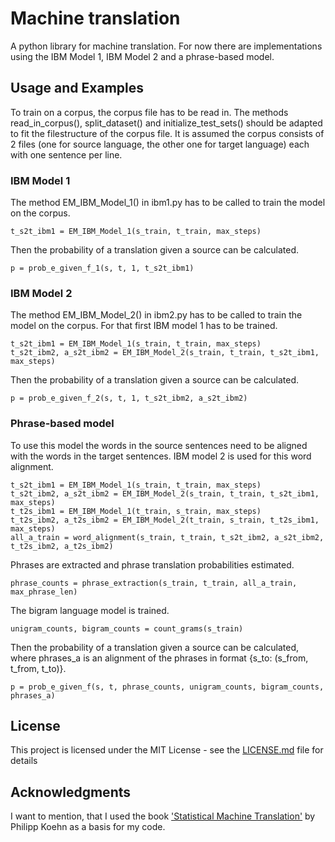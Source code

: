 # Machine translation

A python library for machine translation. For now there are implementations using the IBM Model 1, IBM Model 2 and a phrase-based model.

## Usage and Examples

To train on a corpus, the corpus file has to be read in. The methods read_in_corpus(), split_dataset() and initialize_test_sets() should be adapted to fit the filestructure of the corpus file. It is assumed the corpus consists of 2 files (one for source language, the other one for target language) each with one sentence per line.

### IBM Model 1

The method EM_IBM_Model_1() in ibm1.py has to be called to train the model on the corpus. 
```
t_s2t_ibm1 = EM_IBM_Model_1(s_train, t_train, max_steps)
```
Then the probability of a translation given a source can be calculated.
```
p = prob_e_given_f_1(s, t, 1, t_s2t_ibm1)
```

### IBM Model 2

The method EM_IBM_Model_2() in ibm2.py has to be called to train the model on the corpus. For that first IBM model 1 has to be trained. 
```
t_s2t_ibm1 = EM_IBM_Model_1(s_train, t_train, max_steps)
t_s2t_ibm2, a_s2t_ibm2 = EM_IBM_Model_2(s_train, t_train, t_s2t_ibm1, max_steps)
```
Then the probability of a translation given a source can be calculated.
```
p = prob_e_given_f_2(s, t, 1, t_s2t_ibm2, a_s2t_ibm2)
```

### Phrase-based model

To use this model the words in the source sentences need to be aligned with the words in the target sentences. IBM model 2 is used for this word alignment.
 ```
t_s2t_ibm1 = EM_IBM_Model_1(s_train, t_train, max_steps)
t_s2t_ibm2, a_s2t_ibm2 = EM_IBM_Model_2(s_train, t_train, t_s2t_ibm1, max_steps)
t_t2s_ibm1 = EM_IBM_Model_1(t_train, s_train, max_steps)
t_t2s_ibm2, a_t2s_ibm2 = EM_IBM_Model_2(t_train, s_train, t_t2s_ibm1, max_steps)
all_a_train = word_alignment(s_train, t_train, t_s2t_ibm2, a_s2t_ibm2, t_t2s_ibm2, a_t2s_ibm2)
```
Phrases are extracted and phrase translation probabilities estimated.
```
phrase_counts = phrase_extraction(s_train, t_train, all_a_train, max_phrase_len)
```
The bigram language model is trained.
```
unigram_counts, bigram_counts = count_grams(s_train)
```
Then the probability of a translation given a source can be calculated, where phrases_a is an alignment of the phrases in format {s_to: (s_from, t_from, t_to)}.
```
p = prob_e_given_f(s, t, phrase_counts, unigram_counts, bigram_counts, phrases_a)
```

## License

This project is licensed under the MIT License - see the [LICENSE.md](LICENSE.md) file for details

## Acknowledgments

I want to mention, that I used the book ['Statistical Machine Translation'](https://www.cambridge.org/core/books/statistical-machine-translation/94EADF9F680558E13BE759997553CDE5) by Philipp Koehn as a basis for my code.
